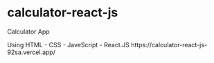 # calculator-react-js
Calculator App 
</hr>
Using 
</hr>
HTML - CSS - JaveScript - React.JS  
</hr>
https://calculator-react-js-92sa.vercel.app/
